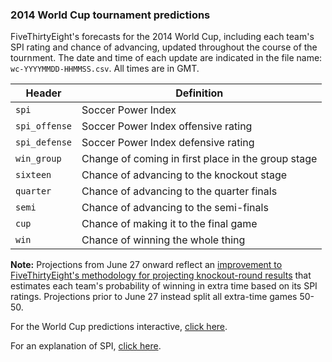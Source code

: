 ### 2014 World Cup tournament predictions

FiveThirtyEight's forecasts for the 2014 World Cup, including each team's SPI rating and chance of advancing, updated throughout the course of the tournment. The date and time of each update are indicated in the file name: `wc-YYYYMMDD-HHMMSS.csv`. All times are in GMT.

Header | Definition
---|---------
`spi` | Soccer Power Index
`spi_offense` | Soccer Power Index offensive rating
`spi_defense` | Soccer Power Index defensive rating
`win_group` | Change of coming in first place in the group stage
`sixteen` | Chance of advancing to the knockout stage
`quarter` | Chance of advancing to the quarter finals
`semi` | Chance of advancing to the semi-finals
`cup` | Chance of making it to the final game
`win` | Chance of winning the whole thing

__Note:__ Projections from June 27 onward reflect an [improvement to FiveThirtyEight's methodology for projecting knockout-round results](http://fivethirtyeight.com/datalab/extra-time-isnt-a-crapshoot-in-the-knockout-round-but-penalties-are/) that estimates each team's probability of winning in extra time based on its SPI ratings. Projections prior to June 27 instead split all extra-time games 50-50.

For the World Cup predictions interactive, [click here](http://fivethirtyeight.com/interactives/world-cup/).

For an explanation of SPI, [click here](http://fivethirtyeight.com/features/its-brazils-world-cup-to-lose/).